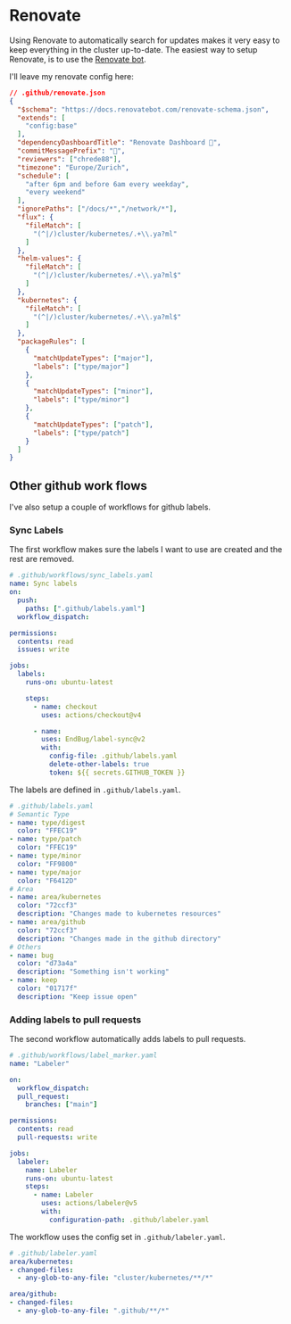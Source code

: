 # Renovate

Using Renovate to automatically search for updates makes it very easy to keep everything in the cluster up-to-date. The easiest way to setup Renovate, is to use the [Renovate bot](https://github.com/renovatebot/renovate).

I'll leave my renovate config here:

```json
// .github/renovate.json
{
  "$schema": "https://docs.renovatebot.com/renovate-schema.json",
  "extends": [
    "config:base"
  ],
  "dependencyDashboardTitle": "Renovate Dashboard 🤖",
  "commitMessagePrefix": "🤖",
  "reviewers": ["chrede88"],
  "timezone": "Europe/Zurich",
  "schedule": [
    "after 6pm and before 6am every weekday",
    "every weekend"
  ],
  "ignorePaths": ["/docs/*","/network/*"],
  "flux": {
    "fileMatch": [
      "(^|/)cluster/kubernetes/.+\\.ya?ml"
    ]
  },
  "helm-values": {
    "fileMatch": [
      "(^|/)cluster/kubernetes/.+\\.ya?ml$"
    ]
  },
  "kubernetes": {
    "fileMatch": [
      "(^|/)cluster/kubernetes/.+\\.ya?ml$"
    ]
  },
  "packageRules": [
    {
      "matchUpdateTypes": ["major"],
      "labels": ["type/major"]
    },
    {
      "matchUpdateTypes": ["minor"],
      "labels": ["type/minor"]
    },
    {
      "matchUpdateTypes": ["patch"],
      "labels": ["type/patch"]
    }
  ]
}
```

## Other github work flows
I've also setup a couple of workflows for github labels.

### Sync Labels
The first workflow makes sure the labels I want to use are created and the rest are removed.

```yaml
# .github/workflows/sync_labels.yaml
name: Sync labels
on:
  push:
    paths: [".github/labels.yaml"]
  workflow_dispatch:

permissions:
  contents: read
  issues: write

jobs:
  labels:
    runs-on: ubuntu-latest

    steps:
      - name: checkout
        uses: actions/checkout@v4

      - name: 
        uses: EndBug/label-sync@v2
        with:
          config-file: .github/labels.yaml
          delete-other-labels: true
          token: ${{ secrets.GITHUB_TOKEN }}
```
The labels are defined in `.github/labels.yaml`.

```yaml
# .github/labels.yaml
# Semantic Type
- name: type/digest
  color: "FFEC19"
- name: type/patch
  color: "FFEC19"
- name: type/minor
  color: "FF9800"
- name: type/major
  color: "F6412D"
# Area
- name: area/kubernetes
  color: "72ccf3"
  description: "Changes made to kubernetes resources"
- name: area/github
  color: "72ccf3"
  description: "Changes made in the github directory"
# Others
- name: bug
  color: "d73a4a"
  description: "Something isn't working"
- name: keep
  color: "01717f"
  description: "Keep issue open"
```

### Adding labels to pull requests
The second workflow automatically adds labels to pull requests.

```yaml
# .github/workflows/label_marker.yaml
name: "Labeler"

on:
  workflow_dispatch:
  pull_request:
    branches: ["main"]

permissions:
  contents: read
  pull-requests: write

jobs:
  labeler:
    name: Labeler
    runs-on: ubuntu-latest
    steps:
      - name: Labeler
        uses: actions/labeler@v5
        with:
          configuration-path: .github/labeler.yaml
```

The workflow uses the config set in `.github/labeler.yaml`.

```yaml
# .github/labeler.yaml
area/kubernetes:
- changed-files:
  - any-glob-to-any-file: "cluster/kubernetes/**/*"

area/github:
- changed-files:
  - any-glob-to-any-file: ".github/**/*"
```